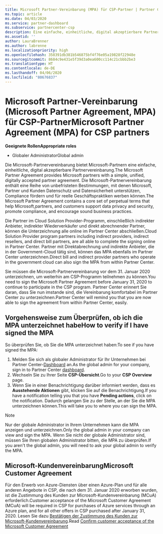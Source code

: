 ```yaml
---
title: Microsoft Partner-Vereinbarung (MPA) für CSP-Partner | Partner Center
ms.topic: article
ms.date: 04/03/2020
ms.service: partner-dashboard
ms.subservice: partnercenter-csp
description: Eine einfache, einheitliche, digital akzeptierbare Partnervereinbarung.
ms.assetid: ''
author: LauraBrenner
ms.author: labrenne
ms.localizationpriority: high
ms.openlocfilehash: 358391db381b546875bf4f76e05a19828f22948e
ms.sourcegitcommit: 8684c9e431e5f39d3a0ea600cc114c21cbbb2be3
ms.translationtype: HT
ms.contentlocale: de-DE
ms.lasthandoff: 04/06/2020
ms.locfileid: "80676837"
---
```

# <a name="microsoft-partner-agreement-mpa-for-csp-partners"></a><span data-ttu-id="dca50-103">Microsoft Partner-Vereinbarung (Microsoft Partner Agreement, MPA) für CSP-Partner</span><span class="sxs-lookup"><span data-stu-id="dca50-103">Microsoft Partner Agreement (MPA) for CSP partners</span></span> 

<span data-ttu-id="dca50-104">**Geeignete Rollen**</span><span class="sxs-lookup"><span data-stu-id="dca50-104">**Appropriate roles**</span></span>

- <span data-ttu-id="dca50-105">Globaler Administrator</span><span class="sxs-lookup"><span data-stu-id="dca50-105">Global admin</span></span>


<span data-ttu-id="dca50-106">Die Microsoft-Partnervereinbarung bietet Microsoft-Partnern eine einfache, einheitliche, digital akzeptierbare Partnervereinbarung.</span><span class="sxs-lookup"><span data-stu-id="dca50-106">The Microsoft Partner Agreement provides Microsoft partners with a simple, unified, digitally accepted partner agreement.</span></span> <span data-ttu-id="dca50-107">Die Microsoft-Partnervereinbarung enthält eine Reihe von unbefristeten Bestimmungen, mit denen Microsoft, Partner und Kunden Datenschutz und Datensicherheit unterstützen, Compliance fördern und für reelle Geschäftspraktiken werben können.</span><span class="sxs-lookup"><span data-stu-id="dca50-107">The Microsoft Partner Agreement contains a core set of perpetual terms that help Microsoft,partners, and customers support data privacy and security, promote compliance, and encourage sound business practices.</span></span>   

<span data-ttu-id="dca50-108">Die Partner im Cloud Solution Provider-Programm, einschließlich indirekter Anbieter, indirekter Wiederverkäufer und direkt abrechnender Partner, können die Unterzeichnung alle online im Partner Center abschließen.</span><span class="sxs-lookup"><span data-stu-id="dca50-108">Cloud Solution Provider program partners including indirect providers, indirect resellers, and direct bill partners, are all able to complete the signing online in Partner Center.</span></span> <span data-ttu-id="dca50-109">Partner mit Direktabrechnung und indirekte Anbieter, die in der Government-Cloud tätig sind, können das MPA ebenfalls im Partner Center unterzeichnen.</span><span class="sxs-lookup"><span data-stu-id="dca50-109">Direct bill and indirect provider partners who operate in the government cloud can also sign the MPA from within Partner Center.</span></span>

<span data-ttu-id="dca50-110">Sie müssen die Microsoft-Partnervereinbarung vor dem 31. Januar 2020 unterzeichnen, um weiterhin am CSP-Programm teilnehmen zu können.</span><span class="sxs-lookup"><span data-stu-id="dca50-110">You need to sign the Microsoft Partner Agreement before January 31, 2020 to continue to participate in the CSP program.</span></span> <span data-ttu-id="dca50-111">Partner Center erinnert Sie daran, dass Sie nun imstande sind, die Vereinbarung komfortabel im Partner Center zu unterzeichnen.</span><span class="sxs-lookup"><span data-stu-id="dca50-111">Partner Center will remind you that you are now able to sign the agreement from within Partner Center, easily.</span></span>

## <a name="how-to-verify-if-i-have-signed-the-mpa"></a><span data-ttu-id="dca50-112">Vorgehensweise zum Überprüfen, ob ich die MPA unterzeichnet habe</span><span class="sxs-lookup"><span data-stu-id="dca50-112">How to verify if I have signed the MPA</span></span>

<span data-ttu-id="dca50-113">So überprüfen Sie, ob Sie die MPA unterzeichnet haben:</span><span class="sxs-lookup"><span data-stu-id="dca50-113">To see if you have signed the MPA:</span></span>

1. <span data-ttu-id="dca50-114">Melden Sie sich als globaler Administrator für Ihr Unternehmen bei Partner Center-[Dashboard](https://partner.microsoft.com/dashboard/home) an.</span><span class="sxs-lookup"><span data-stu-id="dca50-114">As the global admin for your company, sign in to Partner Center [dashboard](https://partner.microsoft.com/dashboard/home).</span></span>  
2. <span data-ttu-id="dca50-115">Wechseln Sie zu Ihrer Seite **CSP-Übersicht**.</span><span class="sxs-lookup"><span data-stu-id="dca50-115">Go to your **CSP Overview** page.</span></span>
3. <span data-ttu-id="dca50-116">Wenn Sie in einer Benachrichtigung darüber informiert werden, dass es **Ausstehende Aktionen** gibt, klicken Sie auf die Benachrichtigung.</span><span class="sxs-lookup"><span data-stu-id="dca50-116">If you have a notification telling you that you have **Pending actions**, click on the notification.</span></span> <span data-ttu-id="dca50-117">Dadurch gelangen Sie zu der Stelle, an der Sie die MPA unterzeichnen können.</span><span class="sxs-lookup"><span data-stu-id="dca50-117">This will take you to where you can sign the MPA.</span></span> 

>[!NOTE] 
><span data-ttu-id="dca50-118">Nur der globale Administrator in Ihrem Unternehmen kann die MPA anzeigen und unterzeichnen.</span><span class="sxs-lookup"><span data-stu-id="dca50-118">Only the global admin in your company can view and sign the MPA.</span></span> <span data-ttu-id="dca50-119">Wenn Sie nicht der globale Administrator sind, müssen Sie Ihren globalen Administrator bitten, die MPA zu überprüfen.</span><span class="sxs-lookup"><span data-stu-id="dca50-119">If you aren't the global admin, you will need to ask your global admin to verify the MPA.</span></span> 

## <a name="microsoft-customer-agreement"></a><span data-ttu-id="dca50-120">Microsoft-Kundenvereinbarung</span><span class="sxs-lookup"><span data-stu-id="dca50-120">Microsoft Customer Agreement</span></span>

<span data-ttu-id="dca50-121">Für den Erwerb von Azure-Diensten über einen Azure-Plan und für alle anderen Angebote in CSP, die nach dem 31. Januar 2020 erworben wurden, ist die Zustimmung des Kunden zur Microsoft-Kundenvereinbarung (MCuA) erforderlich.</span><span class="sxs-lookup"><span data-stu-id="dca50-121">Customer acceptance of the Microsoft Customer Agreement (MCuA) will be required in CSP for purchases of Azure services through an Azure plan, and for all other offers in CSP purchased after January 31, 2020.</span></span> <span data-ttu-id="dca50-122">Lesen Sie dazu [Bestätigen der Zustimmung des Kunden zur Microsoft-Kundenvereinbarung](confirm-customer-agreement.md).</span><span class="sxs-lookup"><span data-stu-id="dca50-122">Read [Confirm customer acceptance of the Microsoft Customer Agreement](confirm-customer-agreement.md)</span></span>
 











